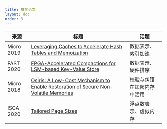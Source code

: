 ```yaml
---
title: 推荐论文
layout: doc
order: 3
---
```


| 来源 | 标题 | 话题 |
|---|---|---|
| Micro 2019 | [Leveraging Caches to Accelerate Hash Tables and Memoization](http://people.csail.mit.edu/sanchez/papers/2019.hta.micro.pdf) | 数据表示、索引加速 |
| FAST 2020 | [FPGA-Accelerated Compactions for LSM-based Key-Value Store](https://www.usenix.org/conference/fast20/presentation/zhang-teng) | 数据表示、硬件排序 |
| Micro 2018 | [Osiris: A Low-Cost Mechanism to Enable Restoration of Secure Non-Volatile Memories](https://cfwebprod.sandia.gov/cfdocs/CompResearch/docs/main7.pdf) | 校验与纠错在加密内存中活用 |
| ISCA 2020 | [Tailored Page Sizes](https://ieeexplore.ieee.org/document/9138990) | 浮点数表示、虚拟内存 |